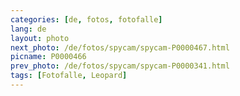 ```yaml
---
categories: [de, fotos, fotofalle]
lang: de
layout: photo
next_photo: /de/fotos/spycam/spycam-P0000467.html
picname: P0000466
prev_photo: /de/fotos/spycam/spycam-P0000341.html
tags: [Fotofalle, Leopard]
---
```

